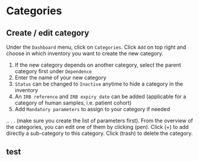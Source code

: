 # Categories

## Create / edit category

Under the `Dashboard` menu, click on `Categories`. Click `Add` on top right and choose in which inventory you want to create the new category.

1. If the new category depends on another category, select the parent category first under `Dependence`
2. Enter the name of your new category
3. `Status` can be changed to `Inactive` anytime to hide a category in the inventory
4. An `IRB reference` and `IRB expiry date` can be added \(applicable for a category of human samples, i.e. patient cohort\)
5. Add `Mandatory parameters` to assign to your category if needed

.. . .  \(make sure you create the list of parameters first\). From the overview of the categories, you can edit one of them by clicking \(pen\). Click \(+\) to add directly a sub-category to this category. Click \(trash\) to delete the category.

## test
